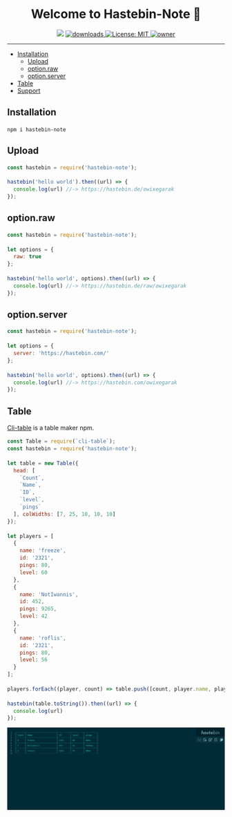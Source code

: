 <h1 align="center">Welcome to Hastebin-Note 👋</h1>
<p align="center">
  <img src="https://img.shields.io/npm/v/hastebin-note?orange=blue" />
  <a href="https://www.npmjs.com/package/hastebin-note">
    <img alt="downloads" src="https://img.shields.io/npm/dm/hastebin-note.svg?color=blue" target="_blank" />
  </a>
  <a href="https://github.com/freezegr/insta.js/blob/master/LICENSE">
    <img alt="License: MIT" src="https://img.shields.io/badge/license-MIT-yellow.svg" target="_blank" />
  </a>
  <a href="https://discord.gg/pQdhaUBFcc">
    <img src="https://img.shields.io/static/v1?label=owner&message=freezegr&color=blue" alt="owner">
  </a>
</p>

---

- [Installation](#Installation)
    - [Upload](#Upload)
    - [option.raw](#option.raw)
    - [option.server](#option.server)
- [Table](#Table)
- [Support](https://discord.gg/pQdhaUBFcc)

## Installation 

`npm i hastebin-note`

## Upload

```js
const hastebin = require('hastebin-note');

hastebin('hello world').then((url) => {
  console.log(url) //-> https://hastebin.de/owixegarak
});
```

## option.raw

```js
const hastebin = require('hastebin-note');

let options = {
  raw: true
};

hastebin('hello world', options).then((url) => {
  console.log(url) //-> https://hastebin.de/raw/owixegarak
});
```

## option.server

```js
const hastebin = require('hastebin-note');

let options = {
  server: 'https://hastebin.com/'
};

hastebin('hello world', options).then((url) => {
  console.log(url) //-> https://hastebin.com/owixegarak
});
```

## Table

[Cli-table](https://www.npmjs.com/package/cli-table) is a table maker npm.

```js
const Table = require(`cli-table`);
const hastebin = require('hastebin-note');

let table = new Table({
  head: [
    `Count`,
    `Name`,
    `ID`,
    `level`,
    `pings`
  ], colWidths: [7, 25, 10, 10, 10]
});

let players = [
  {
    name: 'freeze',
    id: '2321',
    pings: 80,
    level: 60
  },
  {
    name: 'NotIwannis',
    id: 452,
    pings: 9265,
    level: 42
  },
  {
    name: 'roflis',
    id: '2321',
    pings: 80,
    level: 56
  }
];

players.forEach((player, count) => table.push([count, player.name, player.id, player.level, player.pings+'ms']));

hastebin(table.toString()).then((url) => {
  console.log(url)
});
```
<img src="./img/table.png"/>
